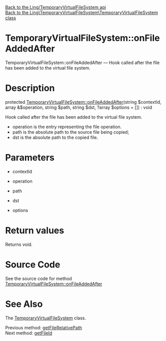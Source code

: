 [Back to the Ling/TemporaryVirtualFileSystem api](https://github.com/lingtalfi/TemporaryVirtualFileSystem/blob/master/doc/api/Ling/TemporaryVirtualFileSystem.md)<br>
[Back to the Ling\TemporaryVirtualFileSystem\TemporaryVirtualFileSystem class](https://github.com/lingtalfi/TemporaryVirtualFileSystem/blob/master/doc/api/Ling/TemporaryVirtualFileSystem/TemporaryVirtualFileSystem.md)


TemporaryVirtualFileSystem::onFileAddedAfter
================



TemporaryVirtualFileSystem::onFileAddedAfter — Hook called after the file has been added to the virtual file system.




Description
================


protected [TemporaryVirtualFileSystem::onFileAddedAfter](https://github.com/lingtalfi/TemporaryVirtualFileSystem/blob/master/doc/api/Ling/TemporaryVirtualFileSystem/TemporaryVirtualFileSystem/onFileAddedAfter.md)(string $contextId, array &$operation, string $path, string $dst, ?array $options = []) : void




Hook called after the file has been added to the virtual file system.


- operation is the entry representing the file operation.
- path is the absolute path to the source file being copied;
- dst is the absolute path to the copied file.




Parameters
================


- contextId

    

- operation

    

- path

    

- dst

    

- options

    


Return values
================

Returns void.








Source Code
===========
See the source code for method [TemporaryVirtualFileSystem::onFileAddedAfter](https://github.com/lingtalfi/TemporaryVirtualFileSystem/blob/master/TemporaryVirtualFileSystem.php#L516-L519)


See Also
================

The [TemporaryVirtualFileSystem](https://github.com/lingtalfi/TemporaryVirtualFileSystem/blob/master/doc/api/Ling/TemporaryVirtualFileSystem/TemporaryVirtualFileSystem.md) class.

Previous method: [getFileRelativePath](https://github.com/lingtalfi/TemporaryVirtualFileSystem/blob/master/doc/api/Ling/TemporaryVirtualFileSystem/TemporaryVirtualFileSystem/getFileRelativePath.md)<br>Next method: [getFileId](https://github.com/lingtalfi/TemporaryVirtualFileSystem/blob/master/doc/api/Ling/TemporaryVirtualFileSystem/TemporaryVirtualFileSystem/getFileId.md)<br>

